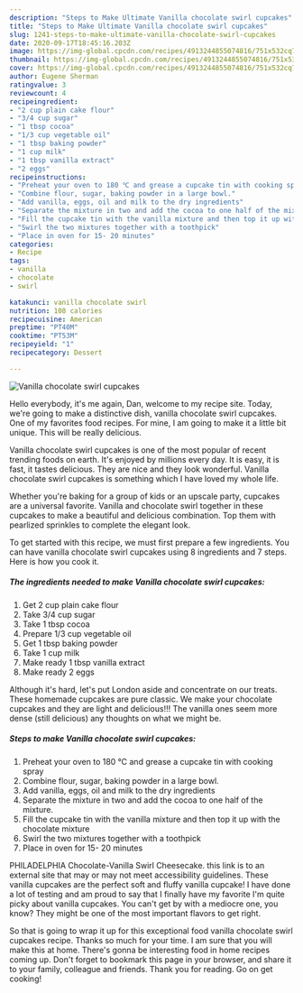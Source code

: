 ```yaml
---
description: "Steps to Make Ultimate Vanilla chocolate swirl cupcakes"
title: "Steps to Make Ultimate Vanilla chocolate swirl cupcakes"
slug: 1241-steps-to-make-ultimate-vanilla-chocolate-swirl-cupcakes
date: 2020-09-17T18:45:16.203Z
image: https://img-global.cpcdn.com/recipes/4913244855074816/751x532cq70/vanilla-chocolate-swirl-cupcakes-recipe-main-photo.jpg
thumbnail: https://img-global.cpcdn.com/recipes/4913244855074816/751x532cq70/vanilla-chocolate-swirl-cupcakes-recipe-main-photo.jpg
cover: https://img-global.cpcdn.com/recipes/4913244855074816/751x532cq70/vanilla-chocolate-swirl-cupcakes-recipe-main-photo.jpg
author: Eugene Sherman
ratingvalue: 3
reviewcount: 4
recipeingredient:
- "2 cup plain cake flour"
- "3/4 cup sugar"
- "1 tbsp cocoa"
- "1/3 cup vegetable oil"
- "1 tbsp baking powder"
- "1 cup milk"
- "1 tbsp vanilla extract"
- "2 eggs"
recipeinstructions:
- "Preheat your oven to 180 ℃ and grease a cupcake tin with cooking spray"
- "Combine flour, sugar, baking powder in a large bowl."
- "Add vanilla, eggs, oil and milk to the dry ingredients"
- "Separate the mixture in two and add the cocoa to one half of the mixture."
- "Fill the cupcake tin with the vanilla mixture and then top it up with the chocolate mixture"
- "Swirl the two mixtures together with a toothpick"
- "Place in oven for 15- 20 minutes"
categories:
- Recipe
tags:
- vanilla
- chocolate
- swirl

katakunci: vanilla chocolate swirl 
nutrition: 108 calories
recipecuisine: American
preptime: "PT40M"
cooktime: "PT53M"
recipeyield: "1"
recipecategory: Dessert

---
```



![Vanilla chocolate swirl cupcakes](https://img-global.cpcdn.com/recipes/4913244855074816/751x532cq70/vanilla-chocolate-swirl-cupcakes-recipe-main-photo.jpg)

Hello everybody, it's me again, Dan, welcome to my recipe site. Today, we're going to make a distinctive dish, vanilla chocolate swirl cupcakes. One of my favorites food recipes. For mine, I am going to make it a little bit unique. This will be really delicious.

Vanilla chocolate swirl cupcakes is one of the most popular of recent trending foods on earth. It's enjoyed by millions every day. It is easy, it is fast, it tastes delicious. They are nice and they look wonderful. Vanilla chocolate swirl cupcakes is something which I have loved my whole life.

Whether you&#39;re baking for a group of kids or an upscale party, cupcakes are a universal favorite. Vanilla and chocolate swirl together in these cupcakes to make a beautiful and delicious combination. Top them with pearlized sprinkles to complete the elegant look.


To get started with this recipe, we must first prepare a few ingredients. You can have vanilla chocolate swirl cupcakes using 8 ingredients and 7 steps. Here is how you cook it.

<!--inarticleads1-->

##### The ingredients needed to make Vanilla chocolate swirl cupcakes:

1. Get 2 cup plain cake flour
1. Take 3/4 cup sugar
1. Take 1 tbsp cocoa
1. Prepare 1/3 cup vegetable oil
1. Get 1 tbsp baking powder
1. Take 1 cup milk
1. Make ready 1 tbsp vanilla extract
1. Make ready 2 eggs


Although it&#39;s hard, let&#39;s put London aside and concentrate on our treats. These homemade cupcakes are pure classic. We make your chocolate cupcakes and they are light and delicious!!! The vanilla ones seem more dense (still delicious) any thoughts on what we might be. 

<!--inarticleads2-->

##### Steps to make Vanilla chocolate swirl cupcakes:

1. Preheat your oven to 180 ℃ and grease a cupcake tin with cooking spray
1. Combine flour, sugar, baking powder in a large bowl.
1. Add vanilla, eggs, oil and milk to the dry ingredients
1. Separate the mixture in two and add the cocoa to one half of the mixture.
1. Fill the cupcake tin with the vanilla mixture and then top it up with the chocolate mixture
1. Swirl the two mixtures together with a toothpick
1. Place in oven for 15- 20 minutes


PHILADELPHIA Chocolate-Vanilla Swirl Cheesecake. this link is to an external site that may or may not meet accessibility guidelines. These vanilla cupcakes are the perfect soft and fluffy vanilla cupcake! I have done a lot of testing and am proud to say that I finally have my favorite I&#39;m quite picky about vanilla cupcakes. You can&#39;t get by with a mediocre one, you know? They might be one of the most important flavors to get right. 

So that is going to wrap it up for this exceptional food vanilla chocolate swirl cupcakes recipe. Thanks so much for your time. I am sure that you will make this at home. There's gonna be interesting food in home recipes coming up. Don't forget to bookmark this page in your browser, and share it to your family, colleague and friends. Thank you for reading. Go on get cooking!
